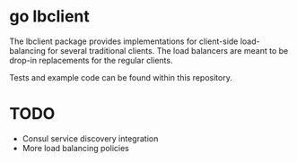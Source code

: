 # go lbclient

The lbclient package provides implementations for client-side load-balancing for several traditional clients.
The load balancers are meant to be drop-in replacements for the regular clients.

Tests and example code can be found within this repository.

# TODO 

* Consul service discovery integration
* More load balancing policies
